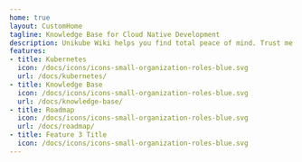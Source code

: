 ```yaml
---
home: true
layout: CustomHome
tagline: Knowledge Base for Cloud Native Development
description: Unikube Wiki helps you find total peace of mind. Trust me!
features:
- title: Kubernetes
  icon: /docs/icons/icons-small-organization-roles-blue.svg
  url: /docs/kubernetes/
- title: Knowledge Base
  icon: /docs/icons/icons-small-organization-roles-blue.svg
  url: /docs/knowledge-base/
- title: Roadmap
  icon: /docs/icons/icons-small-organization-roles-blue.svg
  url: /docs/roadmap/
- title: Feature 3 Title
  icon: /docs/icons/icons-small-organization-roles-blue.svg
---
```

